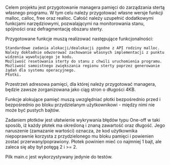 Celem projektu jest przygotowanie managera pamięci do zarządzania stertą własnego programu. W tym celu należy przygotować własne wersje funkcji malloc, calloc, free oraz realloc. Całość należy uzupełnić dodatkowymi funkcjami narzędziowymi, pozwalającymi na monitorowania stanu, spójności oraz defragmentację obszaru sterty.

Przygotowane funkcje muszą realizować następujące funkcjonalności:

    Standardowe zadania alokacji/dealokacji zgodne z API rodziny malloc. Należy dokładnie odwzorować zachowanie własnych implementacji z punktu widzenia wywołującego je kodu.
    Możliwość resetowania sterty do stanu z chwili uruchomienia programu.
    Możliwość samoistnego zwiększania regionu sterty poprzez generowanie żądań dla systemu operacyjnego.
    Płotki.

Przestrzeń adresowa pamięci, dla której należy przygotować managera, będzie zawsze zorganizowana jako ciąg stron o długości 4KB.

Funkcje alokujące pamięć muszą uwzględniać płotki bezpośrednio przed i bezpośrednio po bloku przydzielanym użytkownikowi - między nimi nie może być pustych bajtów.

Zadaniem płotków jest ułatwienie wykrywania błędów typu One-off w taki sposób, iż każdy płotek ma określoną i znaną zawartość oraz długość. Jego naruszenie (zamazanie wartości) oznacza, że kod użytkownika niepoprawnie korzysta z przydzielonego mu bloku pamięci i powienien zostać przerwany/poprawiony. Płotek powinien mieć co najmniej 1 bajt, ale zaleca się aby był potęgą 2 i >= 2.

Pilk main.c jest wykorzystywany jedynie do testów.
